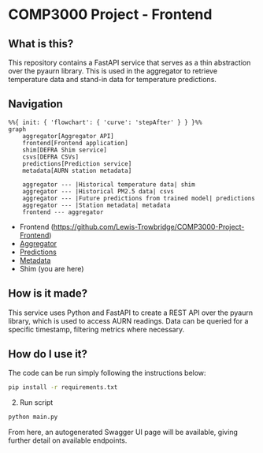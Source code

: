 # COMP3000 Project - Frontend

## What is this?

This repository contains a FastAPI service that serves as a thin abstraction over the pyaurn library. This is used in the aggregator to retrieve temperature data and stand-in data for temperature predictions.

## Navigation

```mermaid
%%{ init: { 'flowchart': { 'curve': 'stepAfter' } } }%%
graph
    aggregator[Aggregator API]
    frontend[Frontend application]
    shim[DEFRA Shim service]
    csvs[DEFRA CSVs]
    predictions[Prediction service]
    metadata[AURN station metadata]

    aggregator --- |Historical temperature data| shim
    aggregator --- |Historical PM2.5 data| csvs
    aggregator --- |Future predictions from trained model| predictions
    aggregator --- |Station metadata| metadata
    frontend --- aggregator
```

- Frontend (https://github.com/Lewis-Trowbridge/COMP3000-Project-Frontend)
- [Aggregator](https://github.com/Lewis-Trowbridge/COMP3000-Project-Backend-API)
- [Predictions](https://github.com/Lewis-Trowbridge/COMP3000-Project-Machine-Learning)
- [Metadata](https://github.com/Lewis-Trowbridge/COMP3000-DEFRA-To-Mongo)
- Shim (you are here)

## How is it made?

This service uses Python and FastAPI to create a REST API over the pyaurn library, which is used to access AURN readings. Data can be queried for a specific timestamp, filtering metrics where necessary.

## How do I use it?

The code can be run simply following the instructions below:

```bash
pip install -r requirements.txt
```

2. Run script

```bash
python main.py
```

From here, an autogenerated Swagger UI page will be available, giving further detail on available endpoints.
